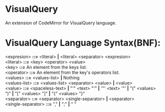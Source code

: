 VisualQuery
===========

An extension of CodeMirror for VisualQuery language. 




VisualQuery Language Syntax(BNF):
===========================

\<expresion> <b>::=</b> \<literal> <b>|</b> \<literal> \<separator> \<expresion><br />
\<literal> <b>::=</b> \<key> \<operator> \<value><br />
\<key> <b>::=</b> An element from the keys list.<br />
\<operator> <b>::=</b> An element from the key's operators list.<br />
\<values> <b>::=</b> \<values-list> <b>|</b> Nothing<br />
\<values-list> <b>::=</b> \<values-list> \<separator> \<value> <b>|</b> \<value><br />
\<value> <b>::=</b> \<spaceless-text> <b>|</b> "'" \<text> "'" <b>|</b> '"' \<text> '"' <b>|</b> "(" \<values> ")" <b>|</b> "[" \<values> "]" <b>|</b> "{" \<values> "}"<br />
\<separator> <b>::=</b> \<separator> \<single-separator> <b>|</b> \<separator><br />
\<single-separator> <b>::=</b> "," <b>|</b> ";" <b>|</b> " "<br />
